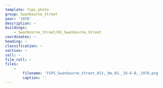 ```yaml
---
template: fsps_photo
group: Swanbourne_Street
year: '1978'
description: ~
buildings:
    - Swanbourne_Street/65_Swanbourne_Street
coordinates: ~
heading: ~
classification: ~
section: ~
cell: ~
film_roll: ~
files:
    -
        filename: 'FSPS_Swanbourne_Street_013,_No_65,_10-6-B,_1978.png'
        caption: ''
---
```


